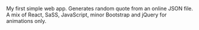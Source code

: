 My first simple web app. Generates random quote from an online JSON file. A mix of React, SaSS, JavaScript, minor Bootstrap and jQuery for animations only. 